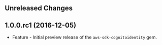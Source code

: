 Unreleased Changes
------------------

1.0.0.rc1 (2016-12-05)
------------------

* Feature - Initial preview release of the `aws-sdk-cognitoidentity` gem.

